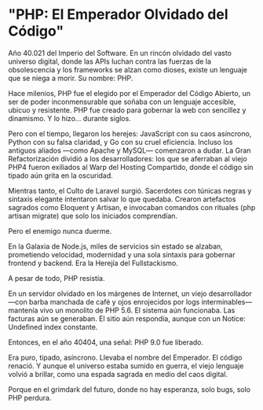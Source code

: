 # "PHP: El Emperador Olvidado del Código"
Año 40.021 del Imperio del Software.
En un rincón olvidado del vasto universo digital, donde las APIs luchan contra las fuerzas de la obsolescencia y los frameworks se alzan como dioses, existe un lenguaje que se niega a morir. Su nombre: PHP.

Hace milenios, PHP fue el elegido por el Emperador del Código Abierto, un ser de poder inconmensurable que soñaba con un lenguaje accesible, ubicuo y resistente. PHP fue creado para gobernar la web con sencillez y dinamismo. Y lo hizo… durante siglos.

Pero con el tiempo, llegaron los herejes: JavaScript con su caos asíncrono, Python con su falsa claridad, y Go con su cruel eficiencia. Incluso los antiguos aliados —como Apache y MySQL— comenzaron a dudar. La Gran Refactorización dividió a los desarrolladores: los que se aferraban al viejo PHP4 fueron exiliados al Warp del Hosting Compartido, donde el código sin tipado aún grita en la oscuridad.

Mientras tanto, el Culto de Laravel surgió. Sacerdotes con túnicas negras y sintaxis elegante intentaron salvar lo que quedaba. Crearon artefactos sagrados como Eloquent y Artisan, e invocaban comandos con rituales (php artisan migrate) que solo los iniciados comprendían.

Pero el enemigo nunca duerme.

En la Galaxia de Node.js, miles de servicios sin estado se alzaban, prometiendo velocidad, modernidad y una sola sintaxis para gobernar frontend y backend. Era la Herejía del Fullstackismo.

A pesar de todo, PHP resistía.

En un servidor olvidado en los márgenes de Internet, un viejo desarrollador —con barba manchada de café y ojos enrojecidos por logs interminables— mantenía vivo un monolito de PHP 5.6. El sistema aún funcionaba. Las facturas aún se generaban. El sitio aún respondía, aunque con un Notice: Undefined index constante.

Entonces, en el año 40404, una señal:
PHP 9.0 fue liberado.

Era puro, tipado, asíncrono. Llevaba el nombre del Emperador.
El código renació. Y aunque el universo estaba sumido en guerra, el viejo lenguaje volvió a brillar, como una espada sagrada en medio del caos digital.

Porque en el grimdark del futuro, donde no hay esperanza, solo bugs,
solo PHP perdura.
